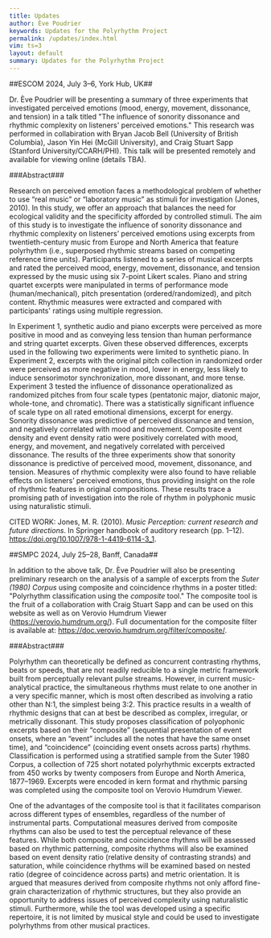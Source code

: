 ```yaml
---
title: Updates
author: Ève Poudrier
keywords: Updates for the Polyrhythm Project
permalink: /updates/index.html
vim: ts=3
layout: default
summary: Updates for the Polyrhythm Project
---
```


##ESCOM 2024, July 3–6, York Hub, UK##

Dr. Ève Poudrier will be presenting a summary of three experiments that investigated perceived emotions (mood, energy, movement, dissonance, and tension) in a talk titled "The influence of sonority dissonance and rhythmic complexity on listeners' perceived emotions." This research was performed in collabiration with Bryan Jacob Bell (University of British Columbia), Jason Yin Hei (McGill University), and Craig Stuart Sapp (Stanford University/CCARH/PHI). This talk will be presented remotely and available for viewing online (details TBA).

###Abstract###

Research on perceived emotion faces a methodological problem of whether to use “real music”
or “laboratory music” as stimuli for investigation (Jones, 2010). In this study, we offer an
approach that balances the need for ecological validity and the specificity afforded by controlled
stimuli. The aim of this study is to investigate the influence of sonority dissonance and rhythmic complexity on listeners’ perceived emotions using excerpts from twentieth-century music from Europe and North America that feature polyrhythm (i.e., superposed rhythmic streams based on competing reference time units). Participants listened to a series of musical excerpts and rated the perceived mood, energy, movement, dissonance, and tension expressed by the music using six 7-point Likert scales. Piano and string quartet excerpts were manipulated in terms of performance mode (human/mechanical), pitch presentation (ordered/randomized), and pitch content. Rhythmic measures were extracted and compared with participants' ratings using multiple regression.

In Experiment 1, synthetic audio and piano excerpts were perceived as more positive in mood and as conveying less tension than human performance and string quartet excerpts. Given these observed differences, excerpts used in the following two experiments were limited to synthetic piano. In Experiment 2, excerpts with the original pitch collection in randomized order were perceived as more negative in mood, lower in energy, less likely to induce sensorimotor synchronization, more dissonant, and more tense. Experiment 3 tested the influence of dissonance operationalized as randomized pitches from four scale types (pentatonic major, diatonic major, whole-tone, and chromatic). There was a statistically significant influence of scale type on all rated emotional dimensions, excerpt for energy. Sonority dissonance was predictive of perceived dissonance and tension, and negatively correlated with mood and movement. Composite event density and event density ratio were positively correlated with mood, energy, and movement, and negatively correlated with perceived dissonance. The results of the three experiments show that sonority dissonance is predictive of perceived mood, movement, dissonance, and tension. Measures of rhythmic complexity were also found to have reliable effects on listeners’ perceived emotions, thus providing insight on the role of rhythmic features in original compositions. These results trace a promising path of investigation into the role of rhythm in polyphonic music using naturalistic stimuli.

CITED WORK: Jones, M. R. (2010). <em>Music Perception: current research and future directions</em>. In Springer handbook of auditory research (pp. 1–12). https://doi.org/10.1007/978-1-4419-6114-3_1.

##SMPC 2024, July 25–28, Banff, Canada##

In addition to the above talk, Dr. Ève Poudrier will also be presenting preliminary research on the analysis of a sample of excerpts from the <em>Suter (1980) Corpus</em> using composite and coincidence rhythms in a poster titled: "Polyrhythm classification using the <em>composite</em> tool." The composite tool is the fruit of a collaboration with Craig Stuart Sapp and can be used on this website as well as on Verovio Humdrum Viewer (https://verovio.humdrum.org/). Full documentation for the composite filter is available at: https://doc.verovio.humdrum.org/filter/composite/.

###Abstract###

Polyrhythm can theoretically be defined as concurrent contrasting rhythms, beats or speeds, that are not readily reducible to a single metric framework built from perceptually relevant pulse streams. However, in current music-analytical practice, the simultaneous rhythms must relate to one another in a very specific manner, which is most often described as involving a ratio other than N:1, the simplest being 3:2. This practice results in a wealth of rhythmic designs that can at best be described as complex, irregular, or metrically dissonant. This study proposes classification of polyophonic excerpts based on their “composite” (sequential presentation of event onsets, where an “event” includes all the notes that have the same onset time), and “coincidence” (coinciding event onsets across parts) rhythms. Classification is performed using a stratified sample from the Suter 1980 Corpus, a collection of 725 short notated polyrhythmic excerpts extracted from 450 works by twenty composers from Europe and North America, 1877–1969. Excerpts were encoded in kern format and rhythmic parsing was completed using the composite tool on Verovio Humdrum Viewer. 

One of the advantages of the composite tool is that it facilitates comparison across different types of ensembles, regardless of the number of instrumental parts. Computational measures derived from composite rhythms can also be used to test the perceptual relevance of these features. While both composite and coincidence rhythms will be assessed based on rhythmic patterning, composite rhythms will also be examined based on event density ratio (relative density of contrasting strands) and saturation, while coincidence rhythms will be examined based on nested ratio (degree of coincidence across parts) and metric orientation. It is argued that measures derived from composite rhythms not only afford fine-grain characterization of rhythmic structures, but they also provide an opportunity to address issues of perceived complexity using naturalistic stimuli. Furthermore, while the tool was developed using a specific repertoire, it is not limited by musical style and could be used to investigate polyrhythms from other musical practices.



